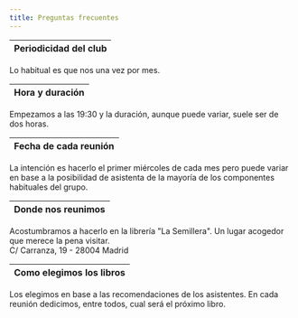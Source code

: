 ```yaml
---
title: Preguntas frecuentes
---
```

|Periodicidad del club|
|---------------------|
Lo habitual es que nos una vez por mes. 

|Hora y duración|
|---------------------|
Empezamos a las 19:30 y la duración, aunque puede variar, suele ser de dos horas.  

|Fecha de cada reunión|
|---------------------|
La intención es hacerlo el primer miércoles de cada mes pero puede variar en base a la posibilidad de asistenta de la mayoría de los componentes habituales del grupo.  

|Donde nos reunimos|
|---------------------|
Acostumbramos a hacerlo en la librería "La Semillera". Un lugar acogedor que merece la pena visitar.  
C/ Carranza, 19 - 28004 Madrid  

|Como elegimos los libros|
|---------------------|
Los elegimos en base a las recomendaciones de los asistentes. En cada reunión dedicimos, entre todos, cual será el próximo libro.  